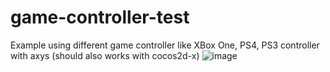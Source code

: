 # game-controller-test
 Example using different game controller like XBox One, PS4, PS3 controller with axys (should also works with cocos2d-x)
![image](https://user-images.githubusercontent.com/8652787/193325277-9b4e76ec-c1ff-472e-8233-d2816e07b49a.png)
